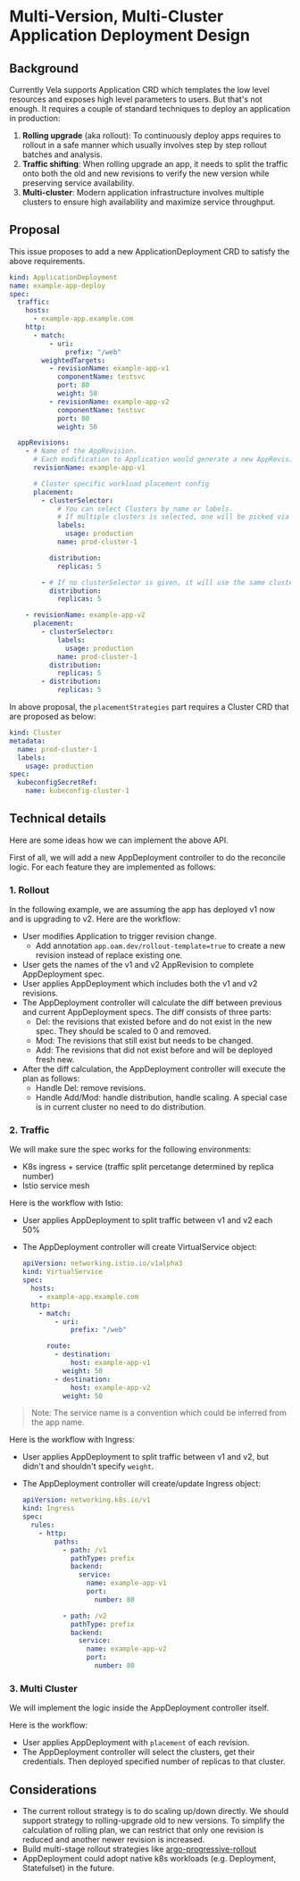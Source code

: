 # Multi-Version, Multi-Cluster Application Deployment Design

## Background

Currently Vela supports Application CRD which templates the low level resources and exposes high level parameters to users. But that's not enough. It requires a couple of standard techniques to deploy an application in production:

1. **Rolling upgrade** (aka rollout): To continuously deploy apps requires to rollout in a safe manner which usually involves step by step rollout batches and analysis.
2. **Traffic shifting**: When rolling upgrade an app, it needs to split the traffic onto both the old and new revisions to verify the new version while preserving service availability.
3. **Multi-cluster**: Modern application infrastructure involves multiple clusters to ensure high availability and maximize service throughput.

## Proposal

This issue proposes to add a new ApplicationDeployment CRD to satisfy the above requirements.

```yaml
kind: ApplicationDeployment
name: example-app-deploy
spec:
  traffic:
    hosts:
      - example-app.example.com
    http:
      - match:
          - uri:
              prefix: "/web"
        weightedTargets:
          - revisionName: example-app-v1
            componentName: testsvc
            port: 80
            weight: 50
          - revisionName: example-app-v2
            componentName: testsvc
            port: 80
            weight: 50

  appRevisions:
    - # Name of the AppRevision.
      # Each modification to Application would generate a new AppRevision.
      revisionName: example-app-v1

      # Cluster specific workload placement config
      placement:
        - clusterSelector:
            # You can select Clusters by name or labels.
            # If multiple clusters is selected, one will be picked via a unique hashing algorithm.
            labels:
              usage: production
            name: prod-cluster-1

          distribution:
            replicas: 5

        - # If no clusterSelector is given, it will use the same cluster as this CR
          distribution:
            replicas: 5

    - revisionName: example-app-v2
      placement:
        - clusterSelector:
            labels:
              usage: production
            name: prod-cluster-1
          distribution:
            replicas: 5
        - distribution:
            replicas: 5
```

In above proposal, the `placementStrategies` part requires a Cluster CRD that are proposed as below:

```yaml
kind: Cluster
metadata:
  name: prod-cluster-1
  labels:
    usage: production
spec:
  kubeconfigSecretRef:
    name: kubeconfig-cluster-1
```

## Technical details

Here are some ideas how we can implement the above API.

First of all, we will add a new AppDeployment controller to do the reconcile logic. For each feature they are implemented as follows:

### 1. Rollout

In the following example, we are assuming the app has deployed v1 now and is upgrading to v2. Here are the workflow:

- User modifies Application to trigger revision change.
  - Add annotation `app.oam.dev/rollout-template=true` to create a new revision instead of replace existing one.
- User gets the names of the v1 and v2 AppRevision to complete AppDeployment spec.
- User applies AppDeployment which includes both the v1 and v2 revisions.
- The AppDeployment controller will calculate the diff between previous and current AppDeployment specs. The diff consists of three parts:
  - Del: the revisions that existed before and do not exist in the new spec. They should be scaled to 0 and removed.
  - Mod: The revisions that still exist but needs to be changed.
  - Add: The revisions that did not exist before and will be deployed fresh new.
- After the diff calculation, the AppDeployment controller will execute the plan as follows:
  - Handle Del: remove revisions.
  - Handle Add/Mod: handle distribution, handle scaling. A special case is in current cluster no need to do distribution.

### 2. Traffic

We will make sure the spec works for the following environments:

- K8s ingress + service (traffic split percetange determined by replica number)
- Istio service mesh

Here is the workflow with Istio:

- User applies AppDeployment to split traffic between v1 and v2 each 50%
- The AppDeployment controller will create VirtualService object:

  ```yaml
  apiVersion: networking.istio.io/v1alpha3
  kind: VirtualService
  spec:
    hosts:
      - example-app.example.com
    http:
      - match:
          - uri:
              prefix: "/web"

        route:
          - destination:
              host: example-app-v1
            weight: 50
          - destination:
              host: example-app-v2
            weight: 50
  ```

> Note: The service name is a convention which could be inferred from the app name.

Here is the workflow with Ingress:

- User applies AppDeployment to split traffic between v1 and v2, but didn't and shouldn't specify `weight`.
- The AppDeployment controller will create/update Ingress object:

  ```yaml
  apiVersion: networking.k8s.io/v1
  kind: Ingress
  spec:
    rules:
      - http:
          paths:
            - path: /v1
              pathType: prefix
              backend:
                service:
                  name: example-app-v1
                  port:
                    number: 80

            - path: /v2
              pathType: prefix
              backend:
                service:
                  name: example-app-v2
                  port:
                    number: 80
  ```

### 3. Multi Cluster

We will implement the logic inside the AppDeployment controller itself.

Here is the workflow:

- User applies AppDeployment with `placement` of each revision.
- The AppDeployment controller will select the clusters, get their credentials.
  Then deployed specified number of replicas to that cluster.

## Considerations

- The current rollout strategy is to do scaling up/down directly. We should support strategy to rolling-upgrade old to new versions. To simplify the calculation of rolling plan, we can restrict that only one revision is reduced and another newer revision is increased.
- Build multi-stage rollout strategies like [argo-progressive-rollout](https://github.com/Skyscanner/argocd-progressive-rollout/)
- AppDeployment could adopt native k8s workloads (e.g. Deployment, Statefulset) in the future.
